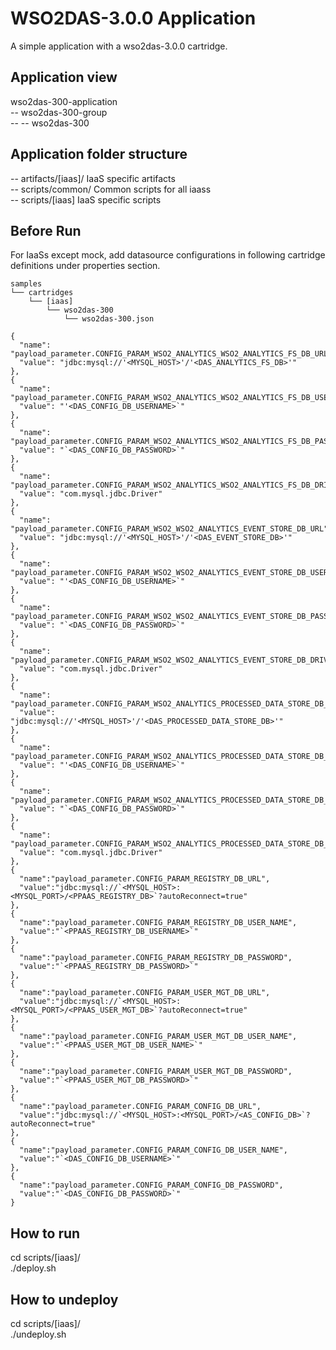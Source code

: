 WSO2DAS-3.0.0 Application
=========================
A simple application with a wso2das-3.0.0 cartridge.

Application view
----------------
wso2das-300-application     <br />
-- wso2das-300-group        <br />
-- -- wso2das-300   <br />

Application folder structure
----------------------------
-- artifacts/[iaas]/ IaaS specific artifacts        <br />
-- scripts/common/ Common scripts for all iaass     <br />
-- scripts/[iaas] IaaS specific scripts             <br />

Before Run
----------
For IaaSs except mock, add datasource configurations in following cartridge definitions under properties section.
```
samples
└── cartridges
    └── [iaas]
        └── wso2das-300
            └── wso2das-300.json
```
```
{
  "name": "payload_parameter.CONFIG_PARAM_WSO2_ANALYTICS_WSO2_ANALYTICS_FS_DB_URL",
  "value": "jdbc:mysql://'<MYSQL_HOST>'/'<DAS_ANALYTICS_FS_DB>'"
},
{
  "name": "payload_parameter.CONFIG_PARAM_WSO2_ANALYTICS_WSO2_ANALYTICS_FS_DB_USER_NAME",
  "value": "'<DAS_CONFIG_DB_USERNAME>`"
},
{
  "name": "payload_parameter.CONFIG_PARAM_WSO2_ANALYTICS_WSO2_ANALYTICS_FS_DB_PASSWORD",
  "value": "`<DAS_CONFIG_DB_PASSWORD>`"
},
{
  "name": "payload_parameter.CONFIG_PARAM_WSO2_ANALYTICS_WSO2_ANALYTICS_FS_DB_DRIVER_CLASS_NAME",
  "value": "com.mysql.jdbc.Driver"
},
{
  "name": "payload_parameter.CONFIG_PARAM_WSO2_WSO2_ANALYTICS_EVENT_STORE_DB_URL",
  "value": "jdbc:mysql://'<MYSQL_HOST>'/'<DAS_EVENT_STORE_DB>'"
},
{
  "name": "payload_parameter.CONFIG_PARAM_WSO2_WSO2_ANALYTICS_EVENT_STORE_DB_USER_NAME",
  "value": "'<DAS_CONFIG_DB_USERNAME>`"
},
{
  "name": "payload_parameter.CONFIG_PARAM_WSO2_WSO2_ANALYTICS_EVENT_STORE_DB_PASSWORD",
  "value": "`<DAS_CONFIG_DB_PASSWORD>`"
},
{
  "name": "payload_parameter.CONFIG_PARAM_WSO2_WSO2_ANALYTICS_EVENT_STORE_DB_DRIVER_CLASS_NAME",
  "value": "com.mysql.jdbc.Driver"
},
{
  "name": "payload_parameter.CONFIG_PARAM_WSO2_ANALYTICS_PROCESSED_DATA_STORE_DB_URL",
  "value": "jdbc:mysql://'<MYSQL_HOST>'/'<DAS_PROCESSED_DATA_STORE_DB>'"
},
{
  "name": "payload_parameter.CONFIG_PARAM_WSO2_ANALYTICS_PROCESSED_DATA_STORE_DB_USER_NAME",
  "value": "'<DAS_CONFIG_DB_USERNAME>`"
},
{
  "name": "payload_parameter.CONFIG_PARAM_WSO2_ANALYTICS_PROCESSED_DATA_STORE_DB_PASSWORD",
  "value": "`<DAS_CONFIG_DB_PASSWORD>`"
},
{
  "name": "payload_parameter.CONFIG_PARAM_WSO2_ANALYTICS_PROCESSED_DATA_STORE_DB_DRIVER_CLASS_NAME",
  "value": "com.mysql.jdbc.Driver"
},
{
  "name":"payload_parameter.CONFIG_PARAM_REGISTRY_DB_URL",
  "value":"jdbc:mysql://`<MYSQL_HOST>:<MYSQL_PORT>/<PPAAS_REGISTRY_DB>`?autoReconnect=true"
},
{
  "name":"payload_parameter.CONFIG_PARAM_REGISTRY_DB_USER_NAME",
  "value":"`<PPAAS_REGISTRY_DB_USERNAME>`"
},
{
  "name":"payload_parameter.CONFIG_PARAM_REGISTRY_DB_PASSWORD",
  "value":"`<PPAAS_REGISTRY_DB_PASSWORD>`"
},
{
  "name":"payload_parameter.CONFIG_PARAM_USER_MGT_DB_URL",
  "value":"jdbc:mysql://`<MYSQL_HOST>:<MYSQL_PORT>/<PPAAS_USER_MGT_DB>`?autoReconnect=true"
},
{
  "name":"payload_parameter.CONFIG_PARAM_USER_MGT_DB_USER_NAME",
  "value":"`<PPAAS_USER_MGT_DB_USER_NAME>`"
},
{
  "name":"payload_parameter.CONFIG_PARAM_USER_MGT_DB_PASSWORD",
  "value":"`<PPAAS_USER_MGT_DB_PASSWORD>`"
},
{
  "name":"payload_parameter.CONFIG_PARAM_CONFIG_DB_URL",
  "value":"jdbc:mysql://`<MYSQL_HOST>:<MYSQL_PORT>/<AS_CONFIG_DB>`?autoReconnect=true"
},
{
  "name":"payload_parameter.CONFIG_PARAM_CONFIG_DB_USER_NAME",
  "value":"`<DAS_CONFIG_DB_USERNAME>`"
},
{
  "name":"payload_parameter.CONFIG_PARAM_CONFIG_DB_PASSWORD",
  "value":"`<DAS_CONFIG_DB_PASSWORD>`"
}
```

How to run
----------
cd scripts/[iaas]/          <br />
./deploy.sh                 <br />

How to undeploy
---------------
cd scripts/[iaas]/          <br />
./undeploy.sh               <br />